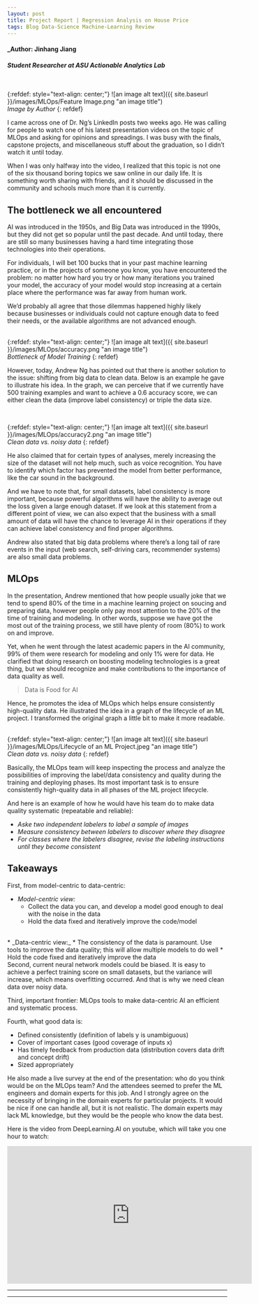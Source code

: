 ```yaml
---
layout: post
title: Project Report | Regression Analysis on House Price
tags: Blog Data-Science Machine-Learning Review
---
```


#### _Author: Jinhang Jiang
#### _Student Researcher at ASU Actionable Analytics Lab_

<br/>

{:refdef: style="text-align: center;"}
![an image alt text]({{ site.baseurl }}/images/MLOps/Feature Image.png "an image title")<br/>
_Image by Author_
{: refdef}
<br/>

I came across one of Dr. Ng’s LinkedIn posts two weeks ago. 
He was calling for people to watch one of his latest presentation videos on the topic of MLOps and asking for opinions and spreadings. 
I was busy with the finals, capstone projects, and miscellaneous stuff about the graduation, so I didn’t watch it until today.<br/>

When I was only halfway into the video, I realized that this topic is not one of the six thousand boring topics we saw online in our daily life. 
It is something worth sharing with friends, and it should be discussed in the community and schools much more than it is currently.<br/>

## The bottleneck we all encountered
AI was introduced in the 1950s, and Big Data was introduced in the 1990s, but they did not get so popular until the past decade. 
And until today, there are still so many businesses having a hard time integrating those technologies into their operations.<br/>

For individuals, I will bet 100 bucks that in your past machine learning practice, or in the projects of someone you know, you have encountered the problem: 
no matter how hard you try or how many iterations you trained your model, the accuracy of your model would stop increasing at a certain place where the performance was far away from human work.<br/>

We’d probably all agree that those dilemmas happened highly likely because businesses or individuals could not capture enough data to feed their needs, or the available algorithms are not advanced enough.<br/>
<br/>

{:refdef: style="text-align: center;"}
![an image alt text]({{ site.baseurl }}/images/MLOps/accuracy.png "an image title")<br/>
_Bottleneck of Model Training_
{: refdef}
<br/>

However, today, Andrew Ng has pointed out that there is another solution to the issue: shifting from big data to clean data. 
Below is an example he gave to illustrate his idea. In the graph, we can perceive that if we currently have 500 training examples and want to achieve a 0.6 accuracy score, 
we can either clean the data (improve label consistency) or triple the data size.<br/>

<br/>

{:refdef: style="text-align: center;"}
![an image alt text]({{ site.baseurl }}/images/MLOps/accuracy2.png "an image title")<br/>
_Clean data vs. noisy data_
{: refdef}
<br/>

He also claimed that for certain types of analyses, merely increasing the size of the dataset will not help much, such as voice recognition. 
You have to identify which factor has prevented the model from better performance, like the car sound in the background.<br/>

And we have to note that, for small datasets, label consistency is more important, 
because powerful algorithms will have the ability to average out the loss given a large enough dataset. 
If we look at this statement from a different point of view, we can also expect that the business with a small amount of data will have the chance to leverage AI 
in their operations if they can achieve label consistency and find proper algorithms.<br/>

Andrew also stated that big data problems where there’s a long tail of rare events in the input (web search, self-driving cars, recommender systems) are also small data problems.<br/>

## MLOps
In the presentation, Andrew mentioned that how people usually joke that we tend to spend 80% of the time in a machine learning project on soucing and preparing data, however people only pay most attention to the 20% of the time of training and modeling. 
In other words, suppose we have got the most out of the training process, we still have plenty of room (80%) to work on and improve.<br/>

Yet, when he went through the latest academic papers in the AI community, 99% of them were research for modeling and only 1% were for data. 
He clarified that doing research on boosting modeling technologies is a great thing, but we should recognize and make contributions to the importance of data quality as well.<br/>

> Data is Food for AI

Hence, he promotes the idea of MLOps which helps ensure consistently high-quality data. 
He illustrated the idea in a graph of the lifecycle of an ML project. 
I transformed the original graph a little bit to make it more readable.<br/>
<br/>

{:refdef: style="text-align: center;"}
![an image alt text]({{ site.baseurl }}/images/MLOps/Lifecycle of an ML Project.jpeg "an image title")<br/>
_Clean data vs. noisy data_
{: refdef}
<br/>

Basically, the MLOps team will keep inspecting the process and analyze the possibilities of improving the label/data consistency and quality during the training and deploying phases. 
Its most important task is to ensure consistently high-quality data in all phases of the ML project lifecycle.<br/>

And here is an example of how he would have his team do to make data quality systematic (repeatable and reliable):<br/>
  * _Aske two independent labelers to label a sample of images_ <br/>
  * _Measure consistency between labelers to discover where they disagree_ <br/>
  * _For classes where the labelers disagree, revise the labeling instructions until they become consistent_<br/>

## Takeaways
First, from model-centric to data-centric:<br/>
  * _Model-centric view:_
    * Collect the data you can, and develop a model good enough to deal with the noise in the data
    * Hold the data fixed and iteratively improve the code/model
  <br/>
  * _Data-centric view:_
    * The consistency of the data is paramount. Use tools to improve the data quality; this will allow multiple models to do well
    * Hold the code fixed and iteratively improve the data
<br/>
Second, current neural network models could be biased. It is easy to achieve a perfect training score on small datasets, but the variance will increase, which means overfitting occurred. 
And that is why we need clean data over noisy data.<br/>

Third, important frontier: MLOps tools to make data-centric AI an efficient and systematic process.<br/>

Fourth, what good data is:
  * Defined consistently (definition of labels y is unambiguous)
  * Cover of important cases (good coverage of inputs x)
  * Has timely feedback from production data (distribution covers data drift and concept drift)
  * Sized appropriately

He also made a live survey at the end of the presentation: who do you think would be on the MLOps team? 
And the attendees seemed to prefer the ML engineers and domain experts for this job. 
And I strongly agree on the necessity of bringing in the domain experts for particular projects. It would be nice if one can handle all, but it is not realistic. 
The domain experts may lack ML knowledge, but they would be the people who know the data best.<br/>

Here is the video from DeepLearning.AI on youtube, which will take you one hour to watch:
<iframe width="560" height="315" src="https://www.youtube.com/watch?v=06-AZXmwHjo&t=10s" frameborder="0" allowfullscreen></iframe>

----
****
